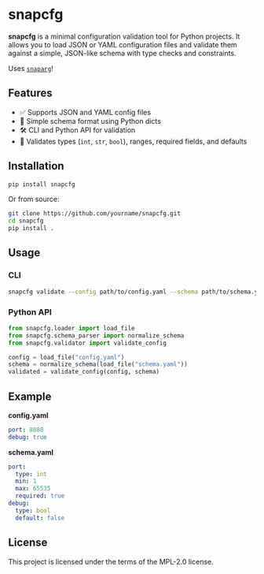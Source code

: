 
# snapcfg

**snapcfg** is a minimal configuration validation tool for Python projects. It allows you to load JSON or YAML configuration files and validate them against a simple, JSON-like schema with type checks and constraints.

Uses [`snaparg`](https://github.com/ArchooD2/snaparg)!

## Features

- ✅ Supports JSON and YAML config files
- 🧾 Simple schema format using Python dicts
- 🛠 CLI and Python API for validation
- 🧪 Validates types (`int`, `str`, `bool`), ranges, required fields, and defaults

## Installation

```bash
pip install snapcfg
```

Or from source:

```bash
git clone https://github.com/yourname/snapcfg.git
cd snapcfg
pip install .
```

## Usage

### CLI

```bash
snapcfg validate --config path/to/config.yaml --schema path/to/schema.yaml
```

### Python API

```python
from snapcfg.loader import load_file
from snapcfg.schema_parser import normalize_schema
from snapcfg.validator import validate_config

config = load_file("config.yaml")
schema = normalize_schema(load_file("schema.yaml"))
validated = validate_config(config, schema)
```

## Example

**config.yaml**
```yaml
port: 8080
debug: true
```

**schema.yaml**
```yaml
port:
  type: int
  min: 1
  max: 65535
  required: true
debug:
  type: bool
  default: false
```

## License

This project is licensed under the terms of the MPL-2.0 license.
